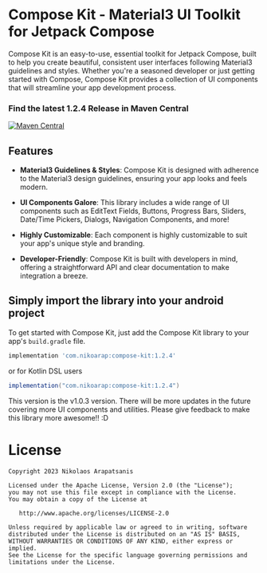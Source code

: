 # Compose Kit - Material3 UI Toolkit for Jetpack Compose

Compose Kit is an easy-to-use, essential toolkit for Jetpack Compose, built to help you create beautiful, consistent user interfaces following Material3 guidelines and styles. Whether you're a seasoned developer or just getting started with Compose, Compose Kit provides a collection of UI components that will streamline your app development process.

### Find the latest 1.2.4 Release in Maven Central
[![Maven Central](https://maven-badges.herokuapp.com/maven-central/io.github.nikoarap/compose-kit/badge.svg?style=flat)](https://central.sonatype.com/artifact/io.github.nikoarap/compose-kit/1.2.4)

## Features

- **Material3 Guidelines & Styles**: Compose Kit is designed with adherence to the Material3 design guidelines, ensuring your app looks and feels modern.

- **UI Components Galore**: This library includes a wide range of UI components such as EditText Fields, Buttons, Progress Bars, Sliders, Date/Time Pickers, Dialogs, Navigation Components, and more!

- **Highly Customizable**: Each component is highly customizable to suit your app's unique style and branding.

- **Developer-Friendly**: Compose Kit is built with developers in mind, offering a straightforward API and clear documentation to make integration a breeze.

## Simply import the library into your android project

To get started with Compose Kit, just add the Compose Kit library to your app's `build.gradle` file.

```gradle
implementation 'com.nikoarap:compose-kit:1.2.4'
```
or for Kotlin DSL users

```gradle
implementation("com.nikoarap:compose-kit:1.2.4")
```

This version is the  v1.0.3 version. There will be more updates in the future covering more UI components and utilities. Please give feedback to make this library more awesome!! :D

# License

    Copyright 2023 Nikolaos Arapatsanis

    Licensed under the Apache License, Version 2.0 (the "License");
    you may not use this file except in compliance with the License.
    You may obtain a copy of the License at

       http://www.apache.org/licenses/LICENSE-2.0

    Unless required by applicable law or agreed to in writing, software
    distributed under the License is distributed on an "AS IS" BASIS,
    WITHOUT WARRANTIES OR CONDITIONS OF ANY KIND, either express or implied.
    See the License for the specific language governing permissions and
    limitations under the License.
